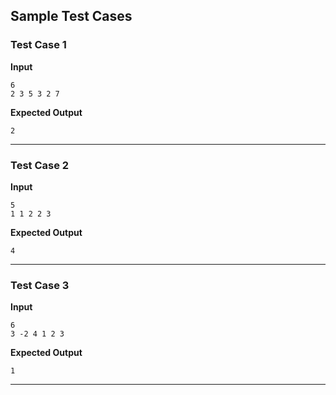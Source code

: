 ## Sample Test Cases

### Test Case 1
**Input**
```
6  
2 3 5 3 2 7 
```
**Expected Output**
```
2
```

---

### Test Case 2
**Input**
```
5  
1 1 2 2 3    
```
**Expected Output**
```
4
```

---

### Test Case 3
**Input**
```
6
3 -2 4 1 2 3
```
**Expected Output**
```
1
```

---